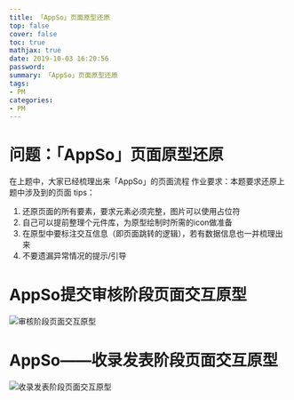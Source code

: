 ```yaml
---
title: 「AppSo」页面原型还原
top: false
cover: false
toc: true
mathjax: true
date: 2019-10-03 16:20:56
password:
summary: 「AppSo」页面原型还原
tags:
- PM
categories:
- PM
---
```

# 问题：「AppSo」页面原型还原
在上题中，大家已经梳理出来「AppSo」的页面流程
作业要求：本题要求还原上题中涉及到的页面
tips：
1. 还原页面的所有要素，要求元素必须完整，图片可以使用占位符
2. 自己可以提前整理个元件库，为原型绘制时所需的icon做准备
3. 在原型中要标注交互信息（即页面跳转的逻辑），若有数据信息也一并梳理出来
4. 不要遗漏异常情况的提示/引导

# AppSo提交审核阶段页面交互原型
![审核阶段页面交互原型](yewu1.jpg)
# AppSo——收录发表阶段页面交互原型
![收录发表阶段页面交互原型](yewu2.jpg)
